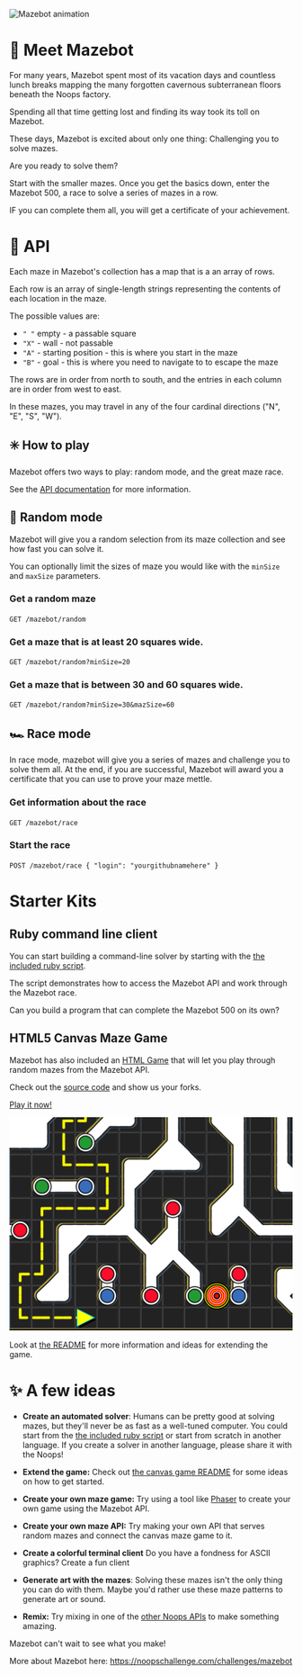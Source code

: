 ![Mazebot animation](https://user-images.githubusercontent.com/212941/59631813-9ad09f80-90fd-11e9-8556-810c48531558.gif)

# 👋 Meet Mazebot
For many years, Mazebot spent most of its vacation days and countless lunch breaks mapping the many forgotten cavernous subterranean floors beneath the Noops factory.

Spending all that time getting lost and finding its way took its toll on Mazebot.

These days, Mazebot is excited about only one thing: Challenging you to solve mazes.

Are you ready to solve them?

Start with the smaller mazes. Once you get the basics down, enter the Mazebot 500, a race to solve a series of mazes in a row.

IF you can complete them all, you will get a certificate of your achievement.

# 🤖 API

Each maze in Mazebot's collection has a map that is a an array of rows.

Each row is an array of single-length strings representing the contents of each location in the maze.

The possible values are:

- `" "` empty - a passable square
- `"X"` - wall - not passable
- `"A"` - starting position - this is where you start in the maze
- `"B"` - goal - this is where you need to navigate to to escape the maze

The rows are in order from north to south, and the entries in each column are in order from west to east.

In these mazes, you may travel in any of the four cardinal directions ("N", "E", "S", "W").

## ✳️ How to play

Mazebot offers two ways to play: random mode, and the great maze race.

See the [API documentation](./API.md) for more information.

## 🎲 Random mode

Mazebot will give you a random selection from its maze collection and see how fast you can solve it.

You can optionally limit the sizes of maze you would like with the `minSize` and `maxSize` parameters.

### Get a random maze

`GET /mazebot/random`

### Get a maze that is at least 20 squares wide.

`GET /mazebot/random?minSize=20`

### Get a maze that is between 30 and 60 squares wide.

`GET /mazebot/random?minSize=30&mazSize=60`

## 🏎️ Race mode

In race mode, mazebot will give you a series of mazes and challenge you to solve them all. At the end, if you are successful, Mazebot will award you a certificate that you can use to prove your maze mettle.

###  Get information about the race

`GET /mazebot/race`

###  Start the race

`POST /mazebot/race { "login": "yourgithubnamehere" }`

# Starter Kits

## Ruby command line client

You can start building a command-line solver by starting with the [the included ruby script](./mazebot.rb).

The script demonstrates how to access the Mazebot API and work through the Mazebot race.

Can you build a program that can complete the Mazebot 500 on its own?

## HTML5 Canvas Maze Game

Mazebot has also included an [HTML Game](./canvas-game) that will let you play through random mazes from the Mazebot API.

Check out the [source code](./canvas-game) and show us your forks.

[Play it now!](https://noopschallenge.github.io/canvas-game/index.html)

![Screenshot](canvas-game/mazebot-screenshot.png?raw=true "Mazebot screenshot")

Look at [the README](./canvas-game/README.md) for more information and ideas for extending the game.

# ✨ A few ideas

- **Create an automated solver**: Humans can be pretty good at solving mazes, but they'll never be as fast as a well-tuned computer. You could start from the [the included ruby script](./mazebot.rb) or start from scratch in another language.  If you create a solver in another language, please share it with the Noops!

- **Extend the game:** Check out [the canvas game README](./canvas-game/README.md) for some ideas on how to get started.

- **Create your own maze game:** Try using a tool like [Phaser](http://phaser.io/) to create your own game using the Mazebot API.

- **Create your own maze API:** Try making your own API that serves random mazes and connect the canvas maze game to it.

- **Create a colorful terminal client** Do you have a fondness for ASCII graphics? Create a fun client

- **Generate art with the mazes**: Solving these mazes isn't the only thing you can do with them. Maybe you'd rather use these maze patterns to generate art or sound.

- **Remix:** Try mixing in one of the [other Noops APIs](http://noopschallenge.com/challenges) to make something amazing.

Mazebot can't wait to see what you make!

More about Mazebot here: https://noopschallenge.com/challenges/mazebot
